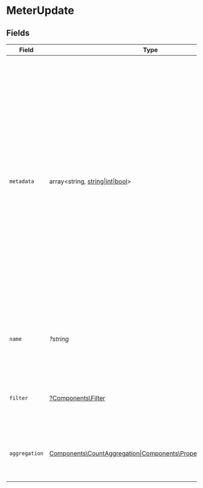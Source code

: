 # MeterUpdate


## Fields

| Field                                                                                                                                                                                                                                                                                        | Type                                                                                                                                                                                                                                                                                         | Required                                                                                                                                                                                                                                                                                     | Description                                                                                                                                                                                                                                                                                  |
| -------------------------------------------------------------------------------------------------------------------------------------------------------------------------------------------------------------------------------------------------------------------------------------------- | -------------------------------------------------------------------------------------------------------------------------------------------------------------------------------------------------------------------------------------------------------------------------------------------- | -------------------------------------------------------------------------------------------------------------------------------------------------------------------------------------------------------------------------------------------------------------------------------------------- | -------------------------------------------------------------------------------------------------------------------------------------------------------------------------------------------------------------------------------------------------------------------------------------------- |
| `metadata`                                                                                                                                                                                                                                                                                   | array<string, [string\|int\|bool](../../Models/Components/MeterUpdateMetadata.md)>                                                                                                                                                                                                           | :heavy_minus_sign:                                                                                                                                                                                                                                                                           | Key-value object allowing you to store additional information.<br/><br/>The key must be a string with a maximum length of **40 characters**.<br/>The value must be either:<br/><br/>* A string with a maximum length of **500 characters**<br/>* An integer<br/>* A boolean<br/><br/>You can store up to **50 key-value pairs**. |
| `name`                                                                                                                                                                                                                                                                                       | *?string*                                                                                                                                                                                                                                                                                    | :heavy_minus_sign:                                                                                                                                                                                                                                                                           | The name of the meter. Will be shown on customer's invoices and usage.                                                                                                                                                                                                                       |
| `filter`                                                                                                                                                                                                                                                                                     | [?Components\Filter](../../Models/Components/Filter.md)                                                                                                                                                                                                                                      | :heavy_minus_sign:                                                                                                                                                                                                                                                                           | The filter to apply on events that'll be used to calculate the meter.                                                                                                                                                                                                                        |
| `aggregation`                                                                                                                                                                                                                                                                                | [Components\CountAggregation\|Components\PropertyAggregation\|null](../../Models/Components/Aggregation.md)                                                                                                                                                                                  | :heavy_minus_sign:                                                                                                                                                                                                                                                                           | The aggregation to apply on the filtered events to calculate the meter.                                                                                                                                                                                                                      |